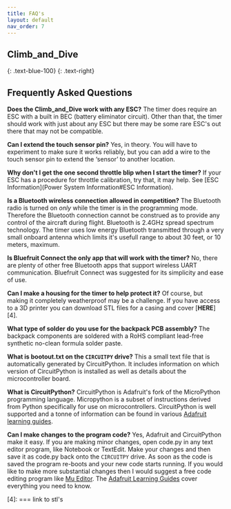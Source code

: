 ```yaml
---
title: FAQ's
layout: default
nav_order: 7
---
```


## **Climb_and_Dive** ##
{: .text-blue-100}
{: .text-right}

## Frequently Asked Questions ##

**Does the Climb_and_Dive work with any ESC?**  The timer does require an ESC with a built in BEC (battery eliminator circuit).  Other than that, the timer should work with just about any ESC but there may be some rare ESC's out there that may not be compatible.

**Can I extend the touch sensor pin?**  Yes, in theory.  You will have to experiment to make sure it works reliably, but you can add a wire to the touch sensor pin to extend the ‘sensor’ to another location.

**Why don't I get the  one second throttle blip when I start the timer?**  If your ESC has a procedure for throttle calibration, try that, it may help.  See [ESC Information](Power System Information#ESC Information).

**Is a Bluetooth wireless connection allowed in competition?**  The Bluetooth radio is turned on *only* while the timer is in the programming mode.  Therefore the Bluetooth connection cannot be construed as to provide any control of the aircraft during flight.  Bluetooth is 2.4GHz spread spectrum technology.  The timer uses low energy Bluetooth transmitted through a very small onboard antenna which limits it's usefull range to about 30 feet, or 10 meters, maximum.

**Is Bluefruit Connect the only app that will work with the timer?**  No, there are plenty of other free Bluetooth apps that support wireless UART communication.  Bluefruit Connect was suggested for its simplicity and ease of use.

**Can I make a housing for the timer to help protect it?**  Of course, but making it completely weatherproof may be a challenge.  If you have access to a 3D printer you can download STL files for a casing and cover [**HERE**][4].

**What type of solder do you use for the backpack PCB assembly?**  The backpack components are soldered with a RoHS compliant lead-free synthetic no-clean formula solder paste.

**What is bootout.txt on the `CIRCUITPY` drive?**  This a small text file that is automatically generated by CircuitPython.  It includes information on which version of CircuitPython is installed as well as details about the microcontroller board.

**What is CircuitPython?**  CircuitPython is Adafruit's fork of the MicroPython programming language.  Micropython is a subset of instructions derived from Python specifically for use on microcontrollers.  CircuitPython is well supported and a tonne of information can be found in various [Adafruit learning guides][2].

**Can I make changes to the program code?**  Yes, Adafruit and CircuitPython make it easy.  If you are making minor changes, open code.py in any text editor program, like Notebook or TextEdit.  Make your changes and then save it as code.py back onto the `CIRCUITPY` drive.  As soon as the code is saved the program re-boots and your new code starts running.  If you would like to make more substantial changes then I would suggest a free code editing program like [Mu Editor][1].  The [Adafruit Learning Guides][3] cover everything you need to know.


[1]: https://codewith.mu/en/about
[2]: https://learn.adafruit.com/welcome-to-circuitpython
[3]: https://learn.adafruit.com/welcome-to-circuitpython/creating-and-editing-code
[4]: === link to stl's
